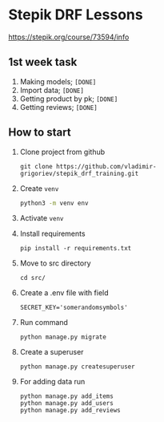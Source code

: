 Stepik DRF Lessons
==================
<https://stepik.org/course/73594/info>

1st week task
-------------

1) Making models;    `[DONE]`
1) Import data;    `[DONE]`
1) Getting product by pk;    `[DONE]`
1) Getting reviews;    `[DONE]`



## How to start

1. Clone project from github
    ```
    git clone https://github.com/vladimir-grigoriev/stepik_drf_training.git
    ```
2. Create `venv`
    ```zsh
    python3 -m venv env
    ```

3. Activate `venv`
4. Install requirements
    ```
    pip install -r requirements.txt
    ```
5. Move to src directory
    ```
    cd src/
    ```
6. Create a .env file with field
    ```
    SECRET_KEY='somerandomsymbols'
    ```
7. Run command
    ```
    python manage.py migrate
    ```
8. Create a superuser
    ```
    python manage.py createsuperuser
    ```
9. For adding data run
    ```
    python manage.py add_items
    python manage.py add_users
    python manage.py add_reviews
    ```